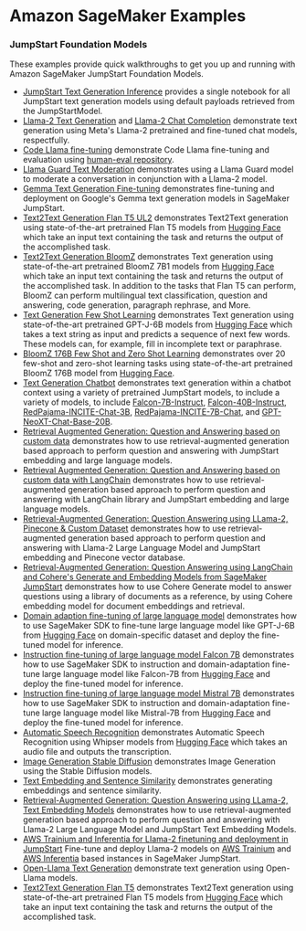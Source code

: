 # Amazon SageMaker Examples

### JumpStart Foundation Models

These examples provide quick walkthroughs to get you up and running with Amazon SageMaker JumpStart Foundation Models.

- [JumpStart Text Generation Inference](jumpstart-text-generation-inference.ipynb) provides a single notebook for all JumpStart text generation models using default payloads retrieved from the JumpStartModel.
- [Llama-2 Text Generation](llama-2-text-completion.ipynb) and [Llama-2 Chat Completion](llama-2-chat-completion.ipynb) demonstrate text generation using Meta's Llama-2 pretrained and fine-tuned chat models, respectfully.
- [Code LIama fine-tuning](code-llama-fine-tuning-evaluate-human-eval.ipynb) demonstrate Code Llama fine-tuning and evaluation using [human-eval repository](https://github.com/openai/human-eval).
- [Llama Guard Text Moderation](llama-guard-text-moderation.ipynb) demonstrates using a Llama Guard model to moderate a conversation in conjunction with a Llama-2 model.
- [Gemma Text Generation Fine-tuning](gemma-fine-tuning.ipynb) demonstrates fine-tuning and deployment on Google's Gemma text generation models in SageMaker JumpStart.
- [Text2Text Generation Flan T5 UL2](text2text-generation-flan-t5-ul2.ipynb) demonstrates Text2Text generation using state-of-the-art pretrained Flan T5 models from [Hugging Face](https://huggingface.co/docs/transformers/model_doc/flan-t5) which take an input text containing the task and returns the output of the accomplished task. 
- [Text2Text Generation BloomZ](text2text-generation-bloomz.ipynb) demonstrates Text generation using state-of-the-art pretrained BloomZ 7B1 models from [Hugging Face](https://huggingface.co/bigscience/bloomz-7b1) which take an input text containing the task and returns the output of the accomplished task. In addition to the tasks that Flan T5 can perform, BloomZ can perform multilingual text classification, question and answering, code generation, paragraph rephrase, and More.
- [Text Generation Few Shot Learning](text-generation-few-shot-learning.ipynb) demonstrates Text generation using state-of-the-art pretrained GPT-J-6B models from [Hugging Face](https://huggingface.co/EleutherAI/gpt-j-6B) which takes a text string as input and predicts a sequence of next few words. These models can, for example, fill in incomplete text or paraphrase.
- [BloomZ 176B Few Shot and Zero Shot Learning](bloom-z-176b-few-shot-and-zero-shot-learning.ipynb) demonstrates over 20 few-shot and zero-shot learning tasks using state-of-the-art pretrained BloomZ 176B model from [Hugging Face](https://huggingface.co/bigscience/bloomz).
- [Text Generation Chatbot](text-generation-chatbot.ipynb) demonstrates text generation within a chatbot context using a variety of pretrained JumpStart models, to include a variety of models, to include [Falcon-7B-Instruct](https://huggingface.co/tiiuae/falcon-7b-instruct), [Falcon-40B-Instruct](https://huggingface.co/tiiuae/falcon-40b-instruct), [RedPajama-INCITE-Chat-3B](https://huggingface.co/togethercomputer/RedPajama-INCITE-Chat-3B-v1), [RedPajama-INCITE-7B-Chat](https://huggingface.co/togethercomputer/RedPajama-INCITE-7B-Chat), and [GPT-NeoXT-Chat-Base-20B](https://huggingface.co/togethercomputer/GPT-NeoXT-Chat-Base-20B).
- [Retrieval Augmented Generation: Question and Answering based on custom data](question_answering_retrieval_augmented_generation/question_answering_jumpstart_knn.ipynb) demonstrates how to use retrieval-augmented generation based approach to perform question and answering with JumpStart embedding and large language models.
- [Retrieval Augmented Generation: Question and Answering based on custom data with LangChain](question_answering_retrieval_augmented_generation/question_answering_langchain_jumpstart.ipynb) demonstrates how to use retrieval-augmented generation based approach to perform question and answering with LangChain library and JumpStart embedding and large language models.
- [Retrieval-Augmented Generation: Question Answering using LLama-2, Pinecone & Custom Dataset](question_answering_retrieval_augmented_generation/question_answering_pinecone_llama-2_jumpstart.ipynb) demonstrates how to use retrieval-augmented generation based approach to perform question and answering with Llama-2 Large Language Model and JumpStart embedding and Pinecone vector database.
- [Retrieval-Augmented Generation: Question Answering using LangChain and Cohere's Generate and Embedding Models from SageMaker JumpStart](question_answering_retrieval_augmented_generation/question_answering_Cohere+langchain_jumpstart.ipynb) demonstrates how to use Cohere Generate model to answer questions using a library of documents as a reference, by using Cohere embedding model for document embeddings and retrieval. 
- [Domain adaption fine-tuning of large language model](domain-adaption-finetuning-gpt-j-6b.ipynb) demonstrates how to use SageMaker SDK to fine-tune large language model like GPT-J-6B from [Hugging Face](https://huggingface.co/EleutherAI/gpt-j-6b) on domain-specific dataset and deploy the fine-tuned model for inference.
- [Instruction fine-tuning of large language model Falcon 7B](falcon-7b-instruction-domain-adaptation-finetuning.ipynb) demonstrates how to use SageMaker SDK to instruction and domain-adaptation fine-tune large language model like Falcon-7B from [Hugging Face](https://huggingface.co/tiiuae/falcon-7b) and deploy the fine-tuned model for inference.
- [Instruction fine-tuning of large language model Mistral 7B](mistral-7b-instruction-domain-adaptation-finetuning.ipynb) demonstrates how to use SageMaker SDK to instruction and domain-adaptation fine-tune large language model like Mistral-7B from [Hugging Face](https://huggingface.co/mistralai/Mistral-7B-v0.1) and deploy the fine-tuned model for inference.
- [Automatic Speech Recognition](automatic-speech-recognition.ipynb) demonstrates Automatic Speech Recognition using Whipser models from [Hugging Face](https://huggingface.co/openai/whisper-large-v2) which takes an audio file and outputs the transcription.
- [Image Generation Stable Diffusion](image-generation-stable-diffusion.ipynb) demonstrates Image Generation using the Stable Diffusion models.
- [Text Embedding and Sentence Similarity](question_answering_retrieval_augmented_generation/text-embedding-sentence-similarity.ipynb) demonstrates generating embeddings and sentence similarity.
- [Retrieval-Augmented Generation: Question Answering using LLama-2, Text Embedding Models](question_answering_retrieval_augmented_generation/question_answering_text_embedding_llama-2_jumpstart.ipynb) demonstrates how to use retrieval-augmented generation based approach to perform question and answering with Llama-2 Large Language Model and JumpStart Text Embedding Models.
- [AWS Trainium and Inferentia for LIama-2 finetuning and deployment in JumpStart](aws-trainium-inferentia-finetuning-deployment/llama-2-trainium-inferentia-finetuning-deployment.ipynb) Fine-tune and deploy Llama-2 models on [AWS Trainium](https://aws.amazon.com/ec2/instance-types/trn1/) and [AWS Inferentia](https://aws.amazon.com/ec2/instance-types/inf2/) based instances in SageMaker JumpStart.
- [Open-Llama Text Generation](text-generation-open-llama.ipynb) demonstrate text generation using Open-Llama models.
- [Text2Text Generation Flan T5](text2text-generation-flan-t5.ipynb) demonstrates Text2Text generation using state-of-the-art pretrained Flan T5 models from [Hugging Face](https://huggingface.co/docs/transformers/model_doc/flan-t5) which take an input text containing the task and returns the output of the accomplished task.


